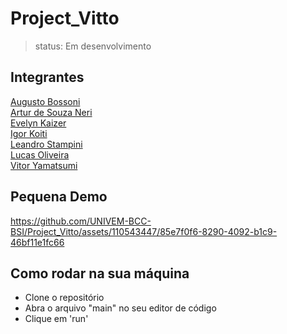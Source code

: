 # Project_Vitto

> status: Em desenvolvimento

## Integrantes

[Augusto Bossoni](https://github.com/AugustoBossoni)<br>
[Artur de Souza Neri](https://github.com/Artur-Neri)<br>
[Evelyn Kaizer](https://github.com/EvelynKaizer)<br>
[Igor Koiti](https://github.com/koitiya)<br>
[Leandro Stampini](https://github.com/LeandroStampini)<br>
[Lucas Oliveira](https://github.com/LucasOliveiraEvans)<br>
[Vitor Yamatsumi](https://github.com/vitoryamatsumi)<br>

## Pequena Demo

https://github.com/UNIVEM-BCC-BSI/Project_Vitto/assets/110543447/85e7f0f6-8290-4092-b1c9-46bf11e1fc66

## Como rodar na sua máquina

- Clone o repositório
- Abra o arquivo "main" no seu editor de código
- Clique em 'run'
